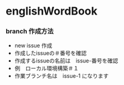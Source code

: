 # englishWordBook

### branch 作成方法
- new issue  作成
- 作成したissueの＃番号を確認
- 作成するissueの名前は　issue-番号を確認
- 例　ローカル環境構築＃１
- 作業ブランチ名は　issue-1 になります
